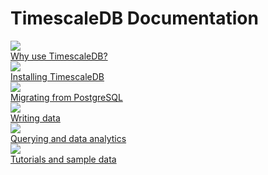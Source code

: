 <h1>TimescaleDB Documentation</h1>

<div class="test-chooser__cyoa-menu">
  <a href="/introduction">
    <div class="cyoa-button">
      <img src="https://assets.iobeam.com/images/docs/welcome-1-why.png" class="cyoa-icon">
      <div class="test-chooser__cyoa-menu-label">Why use TimescaleDB?</div>
    </div>
  </a>
  <a href="/getting-started/installation">
    <div class="cyoa-button">
      <img src="https://assets.iobeam.com/images/docs/welcome-2-install.png" class="cyoa-icon">
      <div class="test-chooser__cyoa-menu-label">Installing TimescaleDB</div>
    </div>
  </a>
  <a href="/getting-started/migrating-data">
    <div class="cyoa-button">
      <img src="https://assets.iobeam.com/images/docs/welcome-3-postgresql.png" class="cyoa-icon">
      <div class="test-chooser__cyoa-menu-label">Migrating from PostgreSQL</div>
    </div>
  </a>
</div>
<div class="test-chooser__cyoa-menu">
  <a href="/api#insert">
    <div class="cyoa-button">
      <img src="https://assets.iobeam.com/images/docs/welcome-4-data.png" class="cyoa-icon">
      <div class="test-chooser__cyoa-menu-label">Writing data</div>
    </div>
  </a>
  <a href="/api#select">
    <div class="cyoa-button">
      <img src="https://assets.iobeam.com/images/docs/welcome-5-analytics.png" class="cyoa-icon">
      <div class="test-chooser__cyoa-menu-label">Querying and data analytics</div>
    </div>
  </a>
  <a href="/tutorials">
    <div class="cyoa-button">
      <img src="https://assets.iobeam.com/images/docs/welcome-6-admin.png" class="cyoa-icon">
      <div class="test-chooser__cyoa-menu-label">Tutorials and sample data</div>
    </div>
  </a>
</div>
